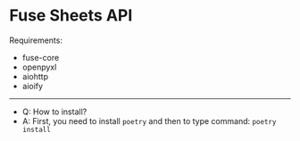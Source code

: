 # Fuse Sheets API

Requirements:
* fuse-core
* openpyxl
* aiohttp
* aioify
____
* Q: How to install?
* A: First, you need to install `poetry` and then to type command: `poetry install`
